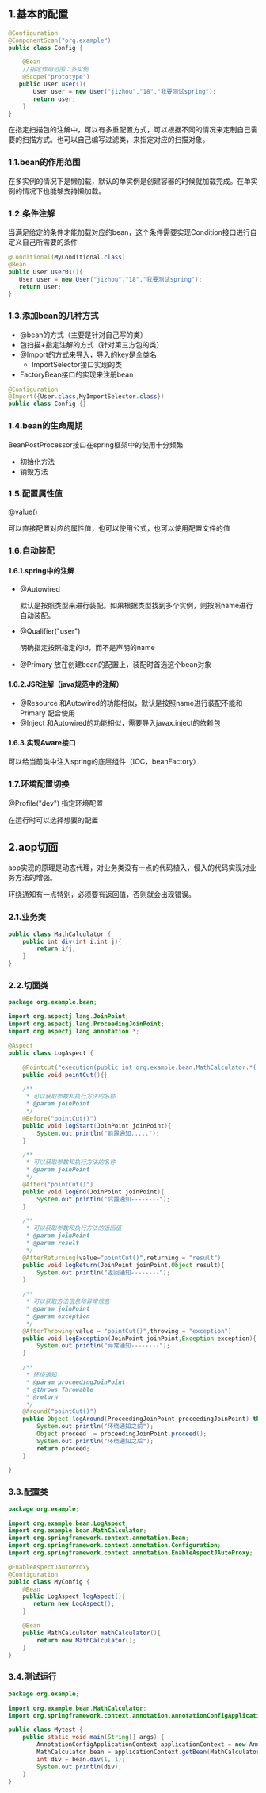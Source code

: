 ## 1.基本的配置

```java
@Configuration
@ComponentScan("org.example")
public class Config {

    @Bean
    //指定作用范围：多实例
    @Scope("prototype")
   public User user(){
       User user = new User("jizhou","18","我要测试spring");
       return user;
    }
}
```

在指定扫描包的注解中，可以有多重配置方式，可以根据不同的情况来定制自己需要的扫描方式。也可以自己编写过滤类，来指定对应的扫描对象。

### 1.1.bean的作用范围

在多实例的情况下是懒加载，默认的单实例是创建容器的时候就加载完成。在单实例的情况下也能够支持懒加载。

### 1.2.条件注解

当满足给定的条件才能加载对应的bean，这个条件需要实现Condition接口进行自定义自己所需要的条件

```java
@Conditional(MyConditional.class)
@Bean
public User user01(){
   User user = new User("jizhou","18","我要测试spring");
   return user;
}
```

### 1.3.添加bean的几种方式

- @bean的方式（主要是针对自己写的类）
- 包扫描+指定注解的方式（针对第三方包的类）
- @Import的方式来导入，导入的key是全类名
  - ImportSelector接口实现的类	
- FactoryBean接口的实现来注册bean

```java
@Configuration
@Import({User.class,MyImportSelector.class})
public class Config {}
```

### 1.4.bean的生命周期

BeanPostProcessor接口在spring框架中的使用十分频繁

- 初始化方法
- 销毁方法

### 1.5.配置属性值

@value()

可以直接配置对应的属性值，也可以使用公式，也可以使用配置文件的值

### 1.6.自动装配

#### 1.6.1.spring中的注解

- @Autowired

  默认是按照类型来进行装配。如果根据类型找到多个实例，则按照name进行自动装配。

- @Qualifier("user")

  明确指定按照指定的id，而不是声明的name

- @Primary  放在创建bean的配置上，装配时首选这个bean对象

#### 1.6.2.JSR注解（java规范中的注解）

- @Resource  和Autowired的功能相似，默认是按照name进行装配不能和Primary  配合使用
- @Inject 和Autowired的功能相似，需要导入javax.inject的依赖包

#### 1.6.3.实现Aware接口

可以给当前类中注入spring的底层组件（IOC，beanFactory）

### 1.7.环境配置切换

@Profile("dev") 指定环境配置

在运行时可以选择想要的配置

## 2.aop切面

aop实现的原理是动态代理，对业务类没有一点的代码植入，侵入的代码实现对业务方法的增强。

环绕通知有一点特别，必须要有返回值，否则就会出现错误。

### 2.1.业务类

```java
public class MathCalculator {
    public int div(int i,int j){
        return i/j;
    }
}
```

### 2.2.切面类

```java
package org.example.bean;

import org.aspectj.lang.JoinPoint;
import org.aspectj.lang.ProceedingJoinPoint;
import org.aspectj.lang.annotation.*;

@Aspect
public class LogAspect {

    @Pointcut("execution(public int org.example.bean.MathCalculator.*(..))")
    public void pointCut(){}

    /**
     * 可以获取参数和执行方法的名称
     * @param joinPoint
     */
    @Before("pointCut()")
    public void logStart(JoinPoint joinPoint){
        System.out.println("前置通知.....");
    }

    /**
     * 可以获取参数和执行方法的名称
     * @param joinPoint
     */
    @After("pointCut()")
    public void logEnd(JoinPoint joinPoint){
        System.out.println("后置通知--------");
    }

    /**
     * 可以获取参数和执行方法的返回值
     * @param joinPoint
     * @param result
     */
    @AfterReturning(value="pointCut()",returning = "result")
    public void logReturn(JoinPoint joinPoint,Object result){
        System.out.println("返回通知--------");
    }

    /**
     * 可以获取方法信息和异常信息
     * @param joinPoint
     * @param exception
     */
    @AfterThrowing(value = "pointCut()",throwing = "exception")
    public void logException(JoinPoint joinPoint,Exception exception){
        System.out.println("异常通知--------");
    }

    /**
     * 环绕通知
     * @param proceedingJoinPoint
     * @throws Throwable
     * @return
     */
    @Around("pointCut()")
    public Object logAround(ProceedingJoinPoint proceedingJoinPoint) throws Throwable {
        System.out.println("环绕通知之前");
        Object proceed  = proceedingJoinPoint.proceed();
        System.out.println("环绕通知之后");
        return proceed;
    }

}
```

### 3.3.配置类

```java
package org.example;

import org.example.bean.LogAspect;
import org.example.bean.MathCalculator;
import org.springframework.context.annotation.Bean;
import org.springframework.context.annotation.Configuration;
import org.springframework.context.annotation.EnableAspectJAutoProxy;

@EnableAspectJAutoProxy
@Configuration
public class MyConfig {
    @Bean
    public LogAspect logAspect(){
       return new LogAspect();
    }

    @Bean
    public MathCalculator mathCalculator(){
        return new MathCalculator();
    }
}
```

### 3.4.测试运行

```java
package org.example;

import org.example.bean.MathCalculator;
import org.springframework.context.annotation.AnnotationConfigApplicationContext;

public class Mytest {
    public static void main(String[] args) {
        AnnotationConfigApplicationContext applicationContext = new AnnotationConfigApplicationContext(MyConfig.class);
        MathCalculator bean = applicationContext.getBean(MathCalculator.class);
        int div = bean.div(1, 1);
        System.out.println(div);
    }
}
```